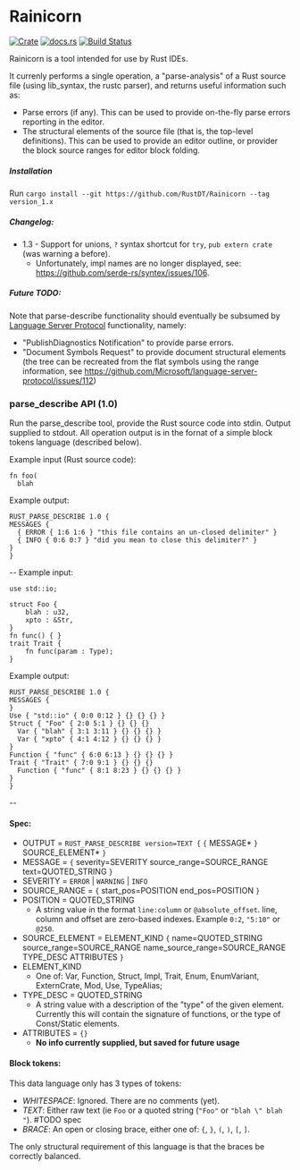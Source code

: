 # Rainicorn

[![Crate](http://meritbadge.herokuapp.com/rainicorn)](https://crates.io/crates/rainicorn)
[![docs.rs](https://docs.rs/rainicorn/badge.svg)](https://docs.rs/rainicorn)
[![Build Status](https://travis-ci.org/termoshtt/rainicorn.svg?branch=master)](https://travis-ci.org/termoshtt/rainicorn)

Rainicorn is a tool intended for use by Rust IDEs. 

It currenly performs a single operation, a "parse-analysis" of a Rust source file (using lib_syntax, the rustc parser), and returns useful information such as:
 * Parse errors (if any). This can be used to provide on-the-fly parse errors reporting in the editor.
 * The structural elements of the source file (that is, the top-level definitions). This can be used to provide an editor outline, or provider the block source ranges for editor block folding.

##### Installation
Run `cargo install --git https://github.com/RustDT/Rainicorn --tag version_1.x`

##### Changelog:
 * 1.3 - Support for unions, `?` syntax shortcut for `try`, `pub extern crate` (was warning a before).
   * Unfortunately, impl names are no longer displayed, see: https://github.com/serde-rs/syntex/issues/106.

##### Future TODO:
Note that parse-describe functionality should eventually be subsumed by [Language Server Protocol](https://github.com/Microsoft/language-server-protocol) functionality, namely:
 * "PublishDiagnostics Notification" to provide parse errors.
 * "Document Symbols Request" to provide document structural elements (the tree can be recreated from the flat symbols using the range information, see https://github.com/Microsoft/language-server-protocol/issues/112)

### parse_describe API (1.0)

Run the parse_describe tool, provide the Rust source code into stdin. Output supplied to stdout. All operation output is in the fornat of a simple block tokens language (described below). 

Example input (Rust source code):
```
fn foo(
  blah
```
Example output:
```
RUST_PARSE_DESCRIBE 1.0 {
MESSAGES { 
  { ERROR { 1:6 1:6 } "this file contains an un-closed delimiter" }
  { INFO { 0:6 0:7 } "did you mean to close this delimiter?" }
}
}
```
--
Example input:
```
use std::io; 

struct Foo {
	blah : u32, 
	xpto : &Str,
} 
fn func() { } 
trait Trait { 
	fn func(param : Type);
}
```
Example output:
```
RUST_PARSE_DESCRIBE 1.0 {
MESSAGES {
}
Use { "std::io" { 0:0 0:12 } {} {} {} }
Struct { "Foo" { 2:0 5:1 } {} {} {}
  Var { "blah" { 3:1 3:11 } {} {} {} }
  Var { "xpto" { 4:1 4:12 } {} {} {} }
}
Function { "func" { 6:0 6:13 } {} {} {} }
Trait { "Trait" { 7:0 9:1 } {} {} {}
  Function { "func" { 8:1 8:23 } {} {} {} }
}
}
```
--
#### Spec:

* OUTPUT = `RUST_PARSE_DESCRIBE version=TEXT {`  `{` MESSAGE* `}`  SOURCE_ELEMENT* `}`
* MESSAGE = `{` severity=SEVERITY source_range=SOURCE_RANGE text=QUOTED_STRING `}`
* SEVERITY = `ERROR` | `WARNING` | `INFO`
* SOURCE_RANGE = `{` start_pos=POSITION end_pos=POSITION `}`
* POSITION = QUOTED_STRING 
  * A string value in the format `line:column` or `@absolute_offset`. line, column and offset are zero-based indexes. Example `0:2`, `"5:10"` or `@250`.
* SOURCE_ELEMENT = ELEMENT_KIND `{` name=QUOTED_STRING source_range=SOURCE_RANGE name_source_range=SOURCE_RANGE TYPE_DESC ATTRIBUTES `}`
* ELEMENT_KIND 
  * One of: Var, Function, Struct, Impl, Trait, Enum, EnumVariant, ExternCrate, Mod, Use, TypeAlias;
* TYPE_DESC = QUOTED_STRING 
  * A string value with a description of the "type" of the given element. Currently this will contain the signature of functions, or the type of Const/Static elements.
* ATTRIBUTES = `{}` 
  * **No info currently supplied, but saved for future usage**

#### Block tokens:
This data language only has 3 types of tokens:
* *WHITESPACE*: Ignored. There are no comments (yet).
* *TEXT*: Either raw text (ie `Foo` or a quoted string (`"Foo"` or `"blah \" blah "`). #TODO spec
* *BRACE*: An open or closing brace, either one of: `{`, `}`, `(`, `)`, `[`, `]`.

The only structural requirement of this language is that the braces be correctly balanced.
